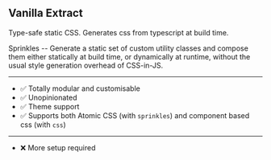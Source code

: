 ## Vanilla Extract

Type-safe static CSS. Generates css from typescript at build time.

Sprinkles -- Generate a static set of custom utility classes and compose them either statically at build time, or dynamically at runtime, without the usual style generation overhead of CSS-in-JS.

---

- ✅ Totally modular and customisable
- ✅ Unopinionated
- ✅ Theme support
- ✅ Supports both Atomic CSS (with `sprinkles`) and component based css (with `css`)

---

- ❌ More setup required
